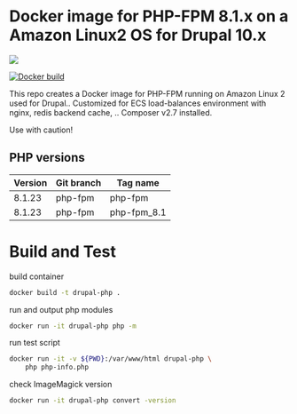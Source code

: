# Docker image for PHP-FPM 8.1.x on a Amazon Linux2 OS for Drupal 10.x

[![](https://images.microbadger.com/badges/image/ljay/amaz-drupal.svg)](http://microbadger.com/images/ljay/amaz-drupal)

[![Docker build](http://dockeri.co/image/ljay/amaz-drupal)](https://hub.docker.com/r/ljay/amaz-drupal/)

This repo creates a Docker image for PHP-FPM running on Amazon Linux 2 used for Drupal..
Customized for ECS load-balances environment with nginx, redis backend cache, ..
Composer v2.7 installed.

Use with caution!

## PHP versions

Version | Git branch | Tag name
--------| ---------- |---------
8.1.23  | php-fpm    | php-fpm
8.1.23  | php-fpm    | php-fpm_8.1


# Build and Test

build container
```sh
docker build -t drupal-php .
```

run and output php modules
```sh
docker run -it drupal-php php -m
```

run test script
```sh
docker run -it -v ${PWD}:/var/www/html drupal-php \
    php php-info.php
```

check ImageMagick version
```sh
docker run -it drupal-php convert -version
```
